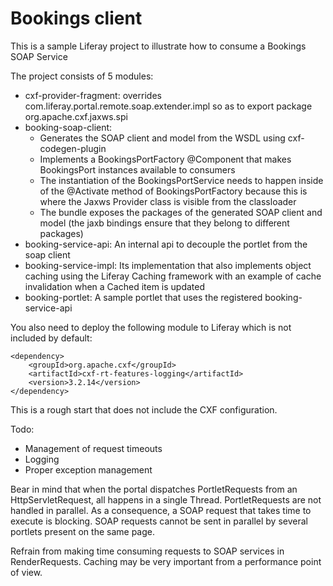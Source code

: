 # Bookings client

This is a sample Liferay project to illustrate how to consume a Bookings SOAP Service

The project consists of 5 modules:
* cxf-provider-fragment: overrides com.liferay.portal.remote.soap.extender.impl so as to export package org.apache.cxf.jaxws.spi
* booking-soap-client:
  - Generates the SOAP client and model from the WSDL using cxf-codegen-plugin
  - Implements a BookingsPortFactory @Component that makes BookingsPort instances available to consumers
  - The instantiation of the BookingsPortService needs to happen inside of the @Activate method of BookingsPortFactory because this is where the Jaxws Provider class is visible from the classloader
  - The bundle exposes the packages of the generated SOAP client and model (the jaxb bindings ensure that they belong to different packages)
* booking-service-api: An internal api to decouple the portlet from the soap client
* booking-service-impl: Its implementation that also implements object caching using the Liferay Caching framework with an example of cache invalidation when a Cached item is updated
* booking-portlet: A sample portlet that uses the registered booking-service-api

You also need to deploy the following module to Liferay which is not included by default:

```
<dependency>
    <groupId>org.apache.cxf</groupId>
    <artifactId>cxf-rt-features-logging</artifactId>
    <version>3.2.14</version>
</dependency>
```

This is a rough start that does not include the CXF configuration.

Todo:
* Management of request timeouts
* Logging
* Proper exception management

Bear in mind that when the portal dispatches PortletRequests from an HttpServletRequest, all happens in a single Thread.
PortletRequests are not handled in parallel.
As a consequence, a SOAP request that takes time to execute is blocking.
SOAP requests cannot be sent in parallel by several portlets present on the same page.

Refrain from making time consuming requests to SOAP services in RenderRequests.
Caching may be very important from a performance point of view.

